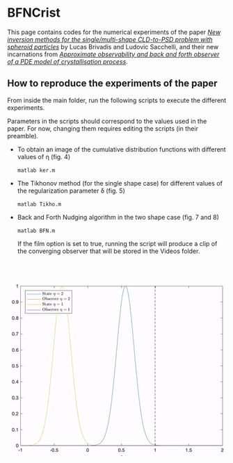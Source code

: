 # BFNCrist

This page contains codes for the numerical experiments of the paper [_New inversion methods for the single/multi-shape CLD-to-PSD problem with spheroid particles_](https://arxiv.org/abs/2012.08287) by Lucas Brivadis and Ludovic Sacchelli, and their new incarnations from [_Approximate observability and back and forth observer of a PDE model of crystallisation process_](https://arxiv.org/abs/2103.11656).

## How to reproduce the experiments of the paper

From inside the main folder, run the following scripts to execute the different experiments.

Parameters in the scripts should correspond to the values used in the paper. For now, changing them requires editing the scripts (in their preamble).

- To obtain an image of the cumulative distribution functions with different values of η (fig. 4)
	```
	matlab ker.m
	```

- The Tikhonov method (for the single shape case) for different values of the regularization parameter δ (fig. 5)
	```
	matlab Tikho.m
	```

- Back and Forth Nudging algorithm in the two shape case (fig. 7 and 8)
	```
	matlab BFN.m
	```
	If the film option is set to true, running the script will produce a clip of the converging observer that will be stored in the Videos folder.

<br/><br/>



<p align="center">
	<img src="https://github.com/sacchelli/BFNCrist/blob/main/Videos/reconstruction.gif" title="Back and forth nudging with two particle shapes">
</p>
<figure>


